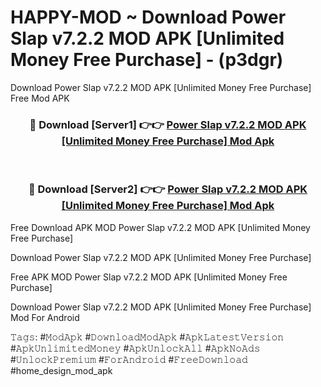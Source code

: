 # HAPPY-MOD ~ Download Power Slap v7.2.2 MOD APK [Unlimited Money Free Purchase] - (p3dgr)
Download Power Slap v7.2.2 MOD APK [Unlimited Money Free Purchase] Free Mod APK

<div align="center">
<h3>🔴 Download [Server1] 👉👉 <a href="https://apk-comot.site?title=Power_Slap_v7.2.2_MOD_APK_[Unlimited_Money_Free_Purchase]">Power Slap v7.2.2 MOD APK [Unlimited Money Free Purchase] Mod Apk</a></h3><br>

<h3>🔴 Download [Server2] 👉👉 <a href="https://apk-comot.site?title=Power_Slap_v7.2.2_MOD_APK_[Unlimited_Money_Free_Purchase]">Power Slap v7.2.2 MOD APK [Unlimited Money Free Purchase] Mod Apk</a></h3>
</div>


Free Download APK MOD Power Slap v7.2.2 MOD APK [Unlimited Money Free Purchase]

Download Power Slap v7.2.2 MOD APK [Unlimited Money Free Purchase] 

Free APK MOD Power Slap v7.2.2 MOD APK [Unlimited Money Free Purchase] 

Download Power Slap v7.2.2 MOD APK [Unlimited Money Free Purchase] Mod For Android

𝚃𝚊𝚐𝚜: #𝙼𝚘𝚍𝙰𝚙𝚔 #𝙳𝚘𝚠𝚗𝚕𝚘𝚊𝚍𝙼𝚘𝚍𝙰𝚙𝚔 #𝙰𝚙𝚔𝙻𝚊𝚝𝚎𝚜𝚝𝚅𝚎𝚛𝚜𝚒𝚘𝚗 #𝙰𝚙𝚔𝚄𝚗𝚕𝚒𝚖𝚒𝚝𝚎𝚍𝙼𝚘𝚗𝚎𝚢 #𝙰𝚙𝚔𝚄𝚗𝚕𝚘𝚌𝚔𝙰𝚕𝚕 #𝙰𝚙𝚔𝙽𝚘𝙰𝚍𝚜 #𝚄𝚗𝚕𝚘𝚌𝚔𝙿𝚛𝚎𝚖𝚒𝚞𝚖 #𝙵𝚘𝚛𝙰𝚗𝚍𝚛𝚘𝚒𝚍 #𝙵𝚛𝚎𝚎𝙳𝚘𝚠𝚗𝚕𝚘𝚊𝚍 #home_design_mod_apk